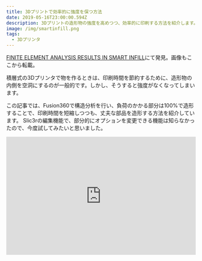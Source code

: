```yaml
---
title: 3Dプリントで効率的に強度を保つ方法
date: 2019-05-16T23:00:00.594Z
description: 3Dプリントの造形物の強度を高めつつ、効率的に印刷する方法を紹介します。
image: /img/smartinfill.png
tags:
  - 3Dプリンタ
---
```

[FINITE ELEMENT ANALYSIS RESULTS IN SMART INFILL](https://hackaday.com/2019/02/06/finite-element-analysis-results-in-smart-infill/)にて発見。画像もここから転載。

積層式の3Dプリンタで物を作るときは、印刷時間を節約するために、造形物の内側を空洞にするのが一般的です。しかし、そうすると強度がなくなってしまいます。

この記事では、Fusion360で構造分析を行い、負荷のかかる部分は100%で造形することで、印刷時間を短縮しつつも、丈夫な部品を造形する方法を紹介しています。
Slic3rの編集機能で、部分的にオプションを変更できる機能は知らなかったので、今度試してみたいと思いました。

<iframe width="100%" height="315" src="https://www.youtube.com/embed/q0YsC53mFvY" frameborder="0" allow="accelerometer; autoplay; encrypted-media; gyroscope; picture-in-picture" allowfullscreen></iframe>

